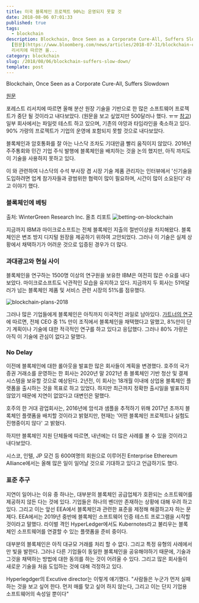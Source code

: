 ```yaml
---
title: 미국 블록체인 프로젝트 90%는 운영되지 못할 것
date: 2018-08-06 07:01:33
published: true
tags:
  - blockchain
description: Blockchain, Once Seen as a Corporate Cure-All, Suffers Slowdown
  [원문](https://www.bloomberg.com/news/articles/2018-07-31/blockchain-once-seen-as-a-corporate-cure-all-suffers-slowdown)  포레스트
  리서치에 따르면 올...
category: blockchain
slug: /2018/08/06/blockchain-suffers-slow-down/
template: post
---
```

Blockchain, Once Seen as a Corporate Cure-All, Suffers Slowdown

[원문](https://www.bloomberg.com/news/articles/2018-07-31/blockchain-once-seen-as-a-corporate-cure-all-suffers-slowdown)

포레스트 리서치에 따르면 올해 분산 원장 기술을 기반으로 한 많은 소프트웨어 프로젝트가 중단 될 것이라고 내다보았다. (원문을 보고 싶었지만 500달러나 했다. ㅠㅠ [참고](https://www.forrester.com/report/The+Top+Emerging+Technologies+To+Watch+2018/-/E-RES142933)) 일부 회사에서는 파일럿 테스트 하고 있으며, 기존의 야망과 타임라인을 축소하고 있다. 90% 가량의 프로젝트가 기업의 운영에 포함되지 못할 것으로 내다보았다.

블록체인과 암호통화를 잘 아는 나스닥 조차도 기대만큼 빨리 움직이지 않았다. 2016년 주주통회와 민간 기업 주식 발행에 블록체인을 배치하는 것을 논의 했지만, 아직 까지도 이 기술을 사용하지 못하고 있다.

이 와 관련하여 나스닥의 수석 부사장 겸 시장 기술 제품 관리자는 인터뷰에서 '신기술을 도입하려면 업계 참가자들과 광범위한 협력이 많이 필요하며, 시간이 많이 소요된다' 라고 이야기 했다.

### 블록체인에 베팅


출처: WinterGreen Research Inc. 올초 리포트
![betting-on-blockchain](../images/betting-on-blockchain.png)


지금까지 IBM과 마이크로소프트는 전체 블록체인 지출의 절반이상을 차지해왔다. 블록체인은 변조 방지 디지털 원장을 제공하기 위하여 고안되었다. 그러나 이 기술은 실제 상황에서 채택하기가 어려운 것으로 입증된 경우가 더 많다.

### 과대광고와 현실 사이

블록체인을 연구하는 1500명 이상의 연구원을 보유한 IBM은 여전히 많은 수요를 내다보았다. 마이크로소프트도 낙관적인 모습을 유지하고 있다. 지금까지 두 회사는 51억달러가 넘는 블록체인 제품 및 서비스 관련 시장의 51%를 점유했다. 

![blockchain-plans-2018](https://www.gartner.com/imagesrv/newsroom../../../images/blockchain-plans-2018.png)

그러나 많은 기업들에게 블록체인은 아직까지 이국적인 과일로 남아있다. [가트너의 연구](https://www.gartner.com/newsroom/id/3873790)에 따르면, 전체 CEO 중 1% 만이 조직에서 블록체인을 채택했다고 말했고, 8%만이 단기 계획이나 기술에 대한 적극적인 연구를 하고 있다고 응답했다. 그러나 80% 가량은 아직 이 기술에 관심이 없다고 말했다.

### No Delay

이전에 블록체인에 대한 롤아웃을 발표한 많은 회사들이 계획을 변경했다. 호주의 국가 증권 거래소를 운영하는 한 회사는 2020년 말 2021년 총 블록체인 기반 청산 및 결제 시스템을 보유할 것으로 예상된다. 2년전, 이 회사는 18개월 이내에 상업용 블록체인 플랫폼을 출시하는 것을 목표로 하고 있었다. 하지만 최근까지 정확한 출시일을 발표하지 않았기 때문에 지연이 없었다고 대변인은 말했다.

호주의 한 거대 광업회사는, 2016년에 암석과 샘플을 추적하기 위해 2017년 초까지 블록체인 플랫폼을 배치할 것이라고 밝혔지만, 현재는 '어떤 블록체인 프로젝트나 실험도 진행중이지 않다' 고 밝혔다. 

하지만 블록체인 지원 단체들에 따르면, 내년에는 더 많은 사례를 볼 수 있을 것이라고 내다보았다.

시스코, 인텔, JP 모건 등 600여명의 회원으로 이루어진 Enterprise Ethereum Alliance에서는 올해 많은 일이 일어날 것으로 기대하고 있다고 언급하기도 했다. 

### 표준 추구

지연이 일어나는 이유 중 하나는, 대부분의 블록체인 공급업체가 호환되는 소프트웨어를 제공하지 않든 다는 것에 있다. 기업들은 하나의 벤더만 존재하는 상황에 대해 우려 하고 있다. 그리고 이는 앞선 EEA에서 블록체인과 관련한 표준을 제정해 해결하고자 하는 문제다. EEA에서는 2019년 중반에 블록체인 소프트웨어 인증 테스트 프로그램을 시작할 것이라고 말했다. 라이벌 격인 HyperLedger에서도 Kubernotes라고 불리우는 블록체인 소프트웨어를 연결할 수 있는 플랫폼을 준비 중이다.

대부분의 블록체인은 아직 대규모 거래를 처리 할 수 없다. 그리고 특정 유형의 사례에서만 빛을 발한다. 그러나 다른 기업들이 동일한 블록체인을 공유해야하기 때문에, 기술과 그것을 채택하는 방법에 대한 동의를 하는 것이 어려울 수 있다. 그리고 많은 회사들이 새로운 기술을 처음 도입하는 것에 대해 걱정하고 있다. 

Hyperlegdger의 Excutive director는 이렇게 얘기했다. "사람들은 누군가 먼저 실패하는 것을 보고 싶어 한다. 먼저 매를 맞고 싶어 하지 않는다, 그리고 이는 단지 기업용 소프트웨어의 속성일 뿐이다" 
